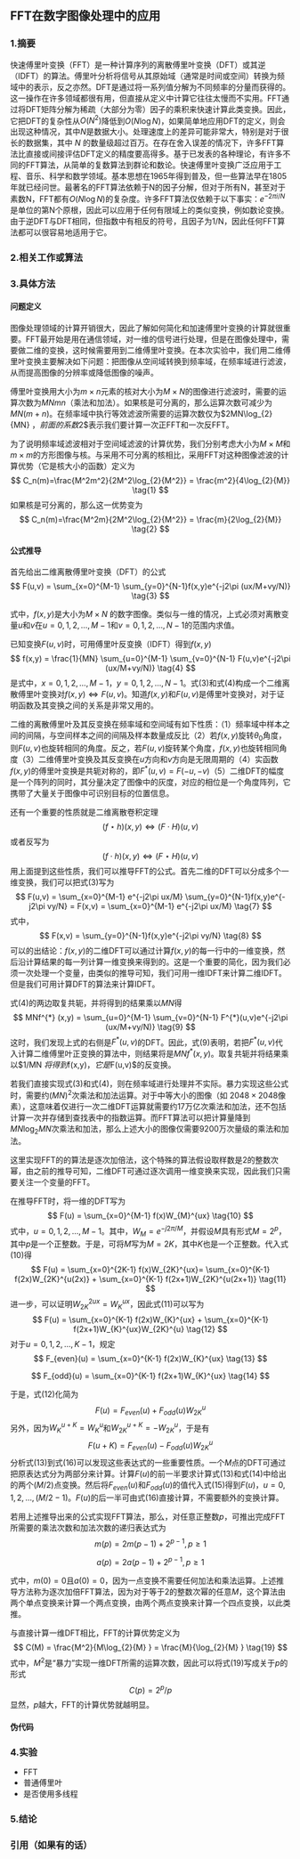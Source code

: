 ## FFT在数字图像处理中的应用

### 1.摘要

快速傅里叶变换（FFT）是一种计算序列的离散傅里叶变换（DFT）或其逆（IDFT）的算法。傅里叶分析将信号从其原始域（通常是时间或空间）转换为频域中的表示，反之亦然。DFT是通过将一系列值分解为不同频率的分量而获得的。这一操作在许多领域都很有用，但直接从定义中计算它往往太慢而不实用。FFT通过将DFT矩阵分解为稀疏（大部分为零）因子的乘积来快速计算此类变换。因此，它把DFT的复杂性从$\textstyle{O}\left(N^{2}\right)$降低到$\textstyle{O}\left(N \log N\right)$，如果简单地应用DFT的定义，则会出现这种情况，其中$\displaystyle N$是数据大小。处理速度上的差异可能非常大，特别是对于很长的数据集，其中 $N$ 的数量级超过百万。在存在舍入误差的情况下，许多FFT算法比直接或间接评估DFT定义的精度要高得多。基于已发表的各种理论，有许多不同的FFT算法，从简单的复数算法到群论和数论。快速傅里叶变换广泛应用于工程、音乐、科学和数学领域。基本思想在1965年得到普及，但一些算法早在1805年就已经问世。最著名的FFT算法依赖于N的因子分解，但对于所有N，甚至对于素数N，FFT都有$O(N \log N)$的复杂度。许多FFT算法仅依赖于以下事实：$e^{-2\pi i/N}$是单位的第N个原根，因此可以应用于任何有限域上的类似变换，例如数论变换。由于逆DFT与DFT相同，但指数中有相反的符号，且因子为1/N，因此任何FFT算法都可以很容易地适用于它。

### 2.相关工作或算法

### 3.具体方法

#### 问题定义

图像处理领域的计算开销很大，因此了解如何简化和加速傅里叶变换的计算就很重要。FFT最开始是用在通信领域，对一维的信号进行处理，但是在图像处理中，需要做二维的变换，这时候需要用到二维傅里叶变换。在本次实验中，我们用二维傅里叶变换主要解决如下问题：把图像从空间域转换到频率域，在频率域进行滤波，从而提高图像的分辨率或降低图像的噪声。

傅里叶变换用大小为$m\times n$元素的核对大小为$M\times N$的图像进行滤波时，需要的运算次数为$MNmn$（乘法和加法）。如果核是可分离的，那么运算次数可减少为$MN(m+n)$。在频率域中执行等效滤波所需要的运算次数仅为$2MN\log_{2}{MN} $，前面的系数$2$表示我们要计算一次正FFT和一次反FFT。

为了说明频率域滤波相对于空间域滤波的计算优势，我们分别考虑大小为$M\times M$和$m\times m$​的方形图像与核。与采用不可分离的核相比，采用FFT对这种图像滤波的计算优势（它是核大小的函数）定义为
$$
C_n(m)=\frac{M^2m^2}{2M^2\log_{2}{M^2}} = \frac{m^2}{4\log_{2}{M}}	\tag{1}
$$
如果核是可分离的，那么这一优势变为
$$
C_n(m)=\frac{M^2m}{2M^2\log_{2}{M^2}} = \frac{m}{2\log_{2}{M}}	\tag{2}
$$


#### 公式推导

首先给出二维离散傅里叶变换（DFT）的公式
$$
F(u,v) = \sum_{x=0}^{M-1} \sum_{y=0}^{N-1}f(x,y)e^{-j2\pi (ux/M+vy/N)}	\tag{3}
$$

式中，$f(x,y)$是大小为$M \times N$ 的数字图像。类似与一维的情况，上式必须对离散变量$u$和$v$在$u=0,1,2,\ldots,M-1$和$v=0,1,2,\ldots,N-1$的范围内求值。

已知变换$F(u,v)$时，可用傅里叶反变换（IDFT）得到$f(x,y)$
$$
f(x,y) = \frac{1}{MN} \sum_{u=0}^{M-1} \sum_{v=0}^{N-1} F(u,v)e^{-j2\pi (ux/M+vy/N)}	\tag{4}
$$
是式中，$x=0,1,2,\ldots,M-1$，$y=0,1,2,\ldots,N-1$。式(3)和式(4)构成一个二维离散傅里叶变换对$f(x,y)\Leftrightarrow F(u,v)$。知道$f(x,y)$和$F(u,v)$是傅里叶变换对，对于证明函数及其变换之间的关系是非常又用的。

二维的离散傅里叶及其反变换在频率域和空间域有如下性质：（1）频率域中样本之间的间隔，与空间样本之间的间隔及样本数量成反比（2）若$f(x,y)$旋转$\theta_0$角度，则$F(u,v)$也旋转相同的角度。反之，若$F(u,v)$旋转某个角度，$f(x,y)$也旋转相同角度（3）二维傅里叶变换及其反变换在$u$方向和$v$方向是无限周期的（4）实函数$f(x,y)$的傅里叶变换是共轭对称的，即$F^{*} (u,v) = F(-u,-v)$（5）二维DFT的幅度是一个阵列的同时，其分量决定了图像中的灰度，对应的相位是一个角度阵列，它携带了大量关于图像中可识别目标的位置信息。

还有一个重要的性质就是二维离散卷积定理
$$
(f\star h)(x,y) \Leftrightarrow (F\cdot H)(u,v)	\tag{5}
$$
或者反写为
$$
(f\cdot h)(x,y) \Leftrightarrow (F\star H)(u,v)	\tag{6}
$$
用上面提到这些性质，我们可以推导FFT的公式。首先二维的DFT可以分成多个一维变换，我们可以把式(3)写为
$$
F(u,v) = \sum_{x=0}^{M-1} e^{-j2\pi ux/M} \sum_{y=0}^{N-1}f(x,y)e^{-j2\pi vy/N} = 
F(x,v) = \sum_{x=0}^{M-1} e^{-j2\pi ux/M}	\tag{7}
$$
式中，
$$
F(x,v) = \sum_{y=0}^{N-1}f(x,y)e^{-j2\pi vy/N}	\tag{8}
$$
可以的出结论：$f(x,y)$的二维DFT可以通过计算$f(x,y)$的每一行中的一维变换，然后沿计算结果的每一列计算一维变换来得到的。这是一个重要的简化，因为我们必须一次处理一个变量，由类似的推导可知，我们可用一维IDFT来计算二维IDFT。但是我们可用计算DFT的算法来计算IDFT。

式(4)的两边取复共轭，并将得到的结果乘以$MN$得
$$
MNf^{*} (x,y) = \sum_{u=0}^{M-1} \sum_{v=0}^{N-1} F^{*}(u,v)e^{-j2\pi (ux/M+vy/N)}	\tag{9}
$$
这时，我们发现上式的右侧是$F^{*}(u,v)$的DFT。因此，式(9)表明，若把$F^{*}(u,v)$代入计算二维傅里叶正变换的算法中，则结果将是$MNf^{*}(x,y)$。取复共轭并将结果乘以$1/MN $将得到$f(x,y)$，它是$F(u,v)$的反变换。

若我们直接实现式(3)和式(4)，则在频率域进行处理并不实际。暴力实现这些公式时，需要约$(MN)^2$次乘法和加法运算。对于中等大小的图像（如 $2048 \times 2048$像素），这意味着仅进行一次二维DFT运算就需要约17万亿次乘法和加法，还不包括计算一次并存储到查找表中的指数运算。而FFT算法可以把计算量降到$MN\log_{2}{MN}$次乘法和加法，那么上述大小的图像仅需要9200万次量级的乘法和加法。

这里实现FFT的的算法是逐次加倍法，这个特殊的算法假设取样数是2的整数次幂，由之前的推导可知，二维DFT可通过逐次调用一维变换来实现，因此我们只需要关注一个变量的FFT。

在推导FFT时，将一维的DFT写为
$$
F(u) = \sum_{x=0}^{M-1} f(x)W_{M}^{ux}	\tag{10}
$$
式中，$u=0,1,2,\ldots,M-1$。其中，$W_{M} = e^{-j2\pi /M}$，并假设$M$具有形式$M=2^p$，其中$p$是一个正整数。于是，可将$M$写为$M=2K$，其中$K$也是一个正整数。代入式(10)得
$$
F(u) = \sum_{x=0}^{2K-1} f(x)W_{2K}^{ux}= \sum_{x=0}^{K-1} f(2x)W_{2K}^{u(2x)} + 
\sum_{x=0}^{K-1} f(2x+1)W_{2K}^{u(2x+1)}	\tag{11}
$$
进一步，可以证明$W_{2K}^{2ux} = W_{K}^{ux}$，因此式(11)可以写为
$$
F(u) = \sum_{x=0}^{K-1} f(2x)W_{K}^{ux} + 
\sum_{x=0}^{K-1} f(2x+1)W_{K}^{ux}W_{2K}^{u}	\tag{12}
$$
对于$u=0,1,2,\ldots,K-1$，规定
$$
F_{even}(u) = \sum_{x=0}^{K-1} f(2x)W_{K}^{ux}	\tag{13}
$$

$$
F_{odd}(u) = \sum_{x=0}^{K-1} f(2x+1)W_{K}^{ux}	\tag{14}
$$

于是，式(12)化简为
$$
F(u) = F_{even}(u) + F_{odd}(u)W_{2K}^{u}	\tag{15}
$$
另外，因为$W_{K}^{u+K} = W_{K}^{u}$和$W_{2K}^{u+K} = -W_{2K}^{u}$，于是有
$$
F(u+K) = F_{even}(u) - F_{odd}(u)W_{2K}^{u}	\tag{16}
$$
分析式(13)到式(16)可以发现这些表达式的一些重要性质。一个$M$点的DFT可通过把原表达式分为两部分来计算。计算$F(u)$的前一半要求计算式(13)和式(14)中给出的两个$(M/2)$点变换。然后将$F_{even}(u)$和$F_{odd}(u)$的值代入式(15)得到$F(u)$，$u=0,1,2,\ldots,(M/2-1)$。$F(u)$的后一半可由式(16)直接计算，不需要额外的变换计算。

若用上述推导出来的公式实现FFT算法，那么，对任意正整数$p$，可推出完成FFT所需要的乘法次数和加法次数的递归表达式为
$$
m(p) = 2m(p-1)+2^{p-1},p\geq 1 	\tag{17}
$$

$$
a(p) = 2a(p-1)+2^{p-1},p\geq 1	\tag{18}
$$

式中，$m(0)=0$且$a(0)=0$，因为一点变换不需要任何加法和乘法运算。上述推导方法称为逐次加倍FFT算法，因为对于等于2的整数次幂的任意$M$，这个算法由两个单点变换来计算一个两点变换，由两个两点变换来计算一个四点变换，以此类推。

与直接计算一维DFT相比，FFT的计算优势定义为
$$
C(M) = \frac{M^2}{M\log_{2}{M} } = \frac{M}{\log_{2}{M} }  	\tag{19}
$$
式中，$M^2$是“暴力”实现一维DFT所需的运算次数，因此可以将式(19)写成关于$p$的形式
$$
C(p) = 2^p / p	\tag{20}
$$
显然，$p$越大，FFT的计算优势就越明显。




#### 伪代码

### 4.实验

- FFT
- 普通傅里叶
- 是否使用多线程

### 5.结论

### 引用（如果有的话）